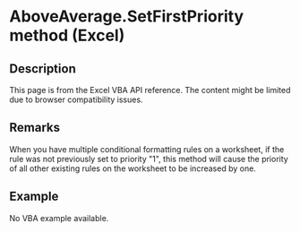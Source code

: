 # AboveAverage.SetFirstPriority method (Excel)

## Description
This page is from the Excel VBA API reference. The content might be limited due to browser compatibility issues.

## Remarks
When you have multiple conditional formatting rules on a worksheet, if the rule was not previously set to priority "1", this method will cause the priority of all other existing rules on the worksheet to be increased by one.

## Example
No VBA example available.
